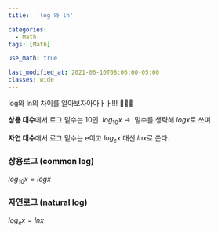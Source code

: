 ```yaml
---
title:  'log 와 ln'

categories:
  - Math
tags: [Math]

use_math: true

last_modified_at: 2021-06-10T08:06:00-05:00
classes: wide
---
```

log와 ln의 차이를 알아보자아아ㅏㅏ!!! 🙆🏻‍♀️

**상용 대수**에서 로그 밑수는 10인  $log_{10}x$ →  밑수를 생략해 $log x$로 쓰며

**자연 대수**에서 로그 밑수는 e이고 $log_ex$ 대신 $ln x$로 쓴다.

### 상용로그 (common log)

$log_{10}x = logx$

### 자연로그 (natural log)

$log_ex=ln x$
